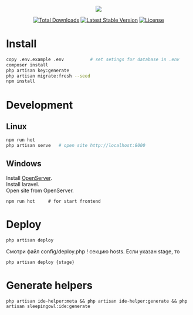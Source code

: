 <p align="center"><img src="https://laravel.com/assets/img/components/logo-laravel.svg"></p>

<p align="center">
<a href="https://packagist.org/packages/laravel/framework"><img src="https://poser.pugx.org/laravel/framework/d/total.svg" alt="Total Downloads"></a>
<a href="https://packagist.org/packages/laravel/framework"><img src="https://poser.pugx.org/laravel/framework/v/stable.svg" alt="Latest Stable Version"></a>
<a href="https://packagist.org/packages/laravel/framework"><img src="https://poser.pugx.org/laravel/framework/license.svg" alt="License"></a>
</p>

# Install

```sh
copy .env.example .env          # set setings for database in .env
composer install
php artisan key:generate
php artisan migrate:fresh --seed
npm install
```

# Development

## Linux

```sh
npm run hot
php artisan serve   # open site http://localhost:8000
```

## Windows

Install <a href="https://ospanel.io/">OpenServer</a>.<br>
Install laravel.<br>
Open site from OpenServer.

```
npm run hot     # for start frontend
```

# Deploy

```sh
php artisan deploy
```

Смотри файл config/deploy.php ! секцию hosts. Если указан stage, то
``` 
php artisan deploy {stage}
```


# Generate helpers

```
php artisan ide-helper:meta && php artisan ide-helper:generate && php artisan sleepingowl:ide:generate
```
